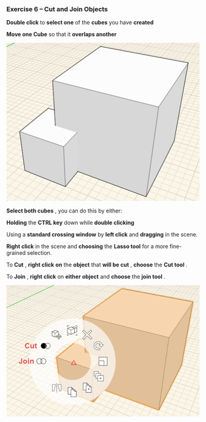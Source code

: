 ### Exercise 6 – Cut and Join Objects

**Double click** to **select one** of the **cubes** you have **created**

**Move one Cube** so that it **overlaps another**

![](./images/a9bdaadd-5879-4a2d-98d4-34446eb79176.png)

**Select both cubes** , you can do this by either:

**Holding** the **CTRL key** down while **double clicking**

Using a **standard crossing window** by **left click** and **dragging**
in the scene.

**Right click** in the scene and **choosing** the **Lasso tool** for a
more fine-grained selection.

To **Cut** , **right click** **on** the **object** that **will be cut**
, **choose** the **Cut tool** .

To **Join** , **right click** on **either** **object** and **choose**
the **join tool** .

![](./images/1e241324-7523-45d1-8cbb-4dedad3c42c7.png)